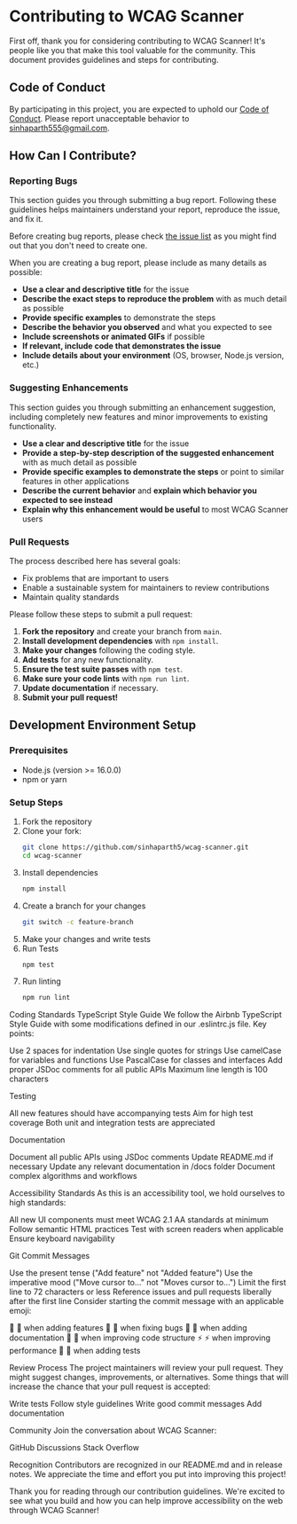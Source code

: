 # Contributing to WCAG Scanner

First off, thank you for considering contributing to WCAG Scanner! It's people like you that make this tool valuable for the community. This document provides guidelines and steps for contributing.

## Code of Conduct

By participating in this project, you are expected to uphold our [Code of Conduct](CODE_OF_CONDUCT.md). Please report unacceptable behavior to [sinhaparth555@gmail.com](mailto:sinhaparth555@gmail.com).

## How Can I Contribute?

### Reporting Bugs

This section guides you through submitting a bug report. Following these guidelines helps maintainers understand your report, reproduce the issue, and fix it.

Before creating bug reports, please check [the issue list](https://github.com/sinhaparth5/wcag-scanner/issues) as you might find out that you don't need to create one.

When you are creating a bug report, please include as many details as possible:

* **Use a clear and descriptive title** for the issue
* **Describe the exact steps to reproduce the problem** with as much detail as possible
* **Provide specific examples** to demonstrate the steps
* **Describe the behavior you observed** and what you expected to see
* **Include screenshots or animated GIFs** if possible
* **If relevant, include code that demonstrates the issue**
* **Include details about your environment** (OS, browser, Node.js version, etc.)

### Suggesting Enhancements

This section guides you through submitting an enhancement suggestion, including completely new features and minor improvements to existing functionality.

* **Use a clear and descriptive title** for the issue
* **Provide a step-by-step description of the suggested enhancement** with as much detail as possible
* **Provide specific examples to demonstrate the steps** or point to similar features in other applications
* **Describe the current behavior** and **explain which behavior you expected to see instead**
* **Explain why this enhancement would be useful** to most WCAG Scanner users

### Pull Requests

The process described here has several goals:

- Fix problems that are important to users
- Enable a sustainable system for maintainers to review contributions
- Maintain quality standards

Please follow these steps to submit a pull request:

1. **Fork the repository** and create your branch from `main`.
2. **Install development dependencies** with `npm install`.
3. **Make your changes** following the coding style.
4. **Add tests** for any new functionality.
5. **Ensure the test suite passes** with `npm test`.
6. **Make sure your code lints** with `npm run lint`.
7. **Update documentation** if necessary.
8. **Submit your pull request!**

## Development Environment Setup

### Prerequisites

- Node.js (version >= 16.0.0)
- npm or yarn

### Setup Steps

1. Fork the repository
2. Clone your fork:
   ```bash
   git clone https://github.com/sinhaparth5/wcag-scanner.git
   cd wcag-scanner
   ```
3. Install dependencies
   ```bash
   npm install
   ```
4. Create a branch for your changes
   ```bash
   git switch -c feature-branch
   ```
5. Make your changes and write tests
6. Run Tests
   ```bash
   npm test
   ```
7. Run linting
   ```bash
   npm run lint
   ```

Coding Standards
TypeScript Style Guide
We follow the Airbnb TypeScript Style Guide with some modifications defined in our .eslintrc.js file.
Key points:

Use 2 spaces for indentation
Use single quotes for strings
Use camelCase for variables and functions
Use PascalCase for classes and interfaces
Add proper JSDoc comments for all public APIs
Maximum line length is 100 characters

Testing

All new features should have accompanying tests
Aim for high test coverage
Both unit and integration tests are appreciated

Documentation

Document all public APIs using JSDoc comments
Update README.md if necessary
Update any relevant documentation in /docs folder
Document complex algorithms and workflows

Accessibility Standards
As this is an accessibility tool, we hold ourselves to high standards:

All new UI components must meet WCAG 2.1 AA standards at minimum
Follow semantic HTML practices
Test with screen readers when applicable
Ensure keyboard navigability

Git Commit Messages

Use the present tense ("Add feature" not "Added feature")
Use the imperative mood ("Move cursor to..." not "Moves cursor to...")
Limit the first line to 72 characters or less
Reference issues and pull requests liberally after the first line
Consider starting the commit message with an applicable emoji:

🚀 :rocket: when adding features
🐛 :bug: when fixing bugs
📝 :memo: when adding documentation
🎨 :art: when improving code structure
⚡️ :zap: when improving performance
🧪 :test_tube: when adding tests



Review Process
The project maintainers will review your pull request. They might suggest changes, improvements, or alternatives.
Some things that will increase the chance that your pull request is accepted:

Write tests
Follow style guidelines
Write good commit messages
Add documentation

Community
Join the conversation about WCAG Scanner:

GitHub Discussions
Stack Overflow

Recognition
Contributors are recognized in our README.md and in release notes. We appreciate the time and effort you put into improving this project!

Thank you for reading through our contribution guidelines. We're excited to see what you build and how you can help improve accessibility on the web through WCAG Scanner!
